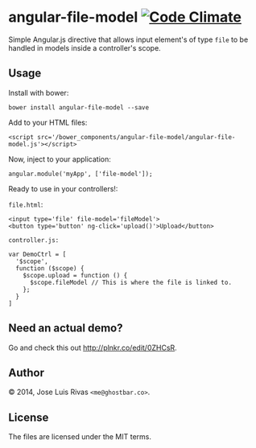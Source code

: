 angular-file-model [![Code Climate](https://codeclimate.com/github/ghostbar/angular-file-model-lite/badges/gpa.svg)](https://codeclimate.com/github/ghostbar/angular-file-model-lite)
==================

Simple Angular.js directive that allows input element's of type `file` to be 
handled in models inside a controller's scope.

Usage
-----

Install with bower:

    bower install angular-file-model --save

Add to your HTML files:

    <script src='/bower_components/angular-file-model/angular-file-model.js'></script>

Now, inject to your application:

    angular.module('myApp', ['file-model']);

Ready to use in your controllers!:

`file.html`:

    <input type='file' file-model='fileModel'>
    <button type='button' ng-click='upload()'>Upload</button>

`controller.js:`

    var DemoCtrl = [
      '$scope', 
      function ($scope) {
        $scope.upload = function () {
          $scope.fileModel // This is where the file is linked to.
        };
      }
    ]

Need an actual demo?
--------------------

Go and check this out <http://plnkr.co/edit/0ZHCsR>.

Author
------
© 2014, Jose Luis Rivas `<me@ghostbar.co>`. 

License
-------
The files are licensed under the MIT terms.
